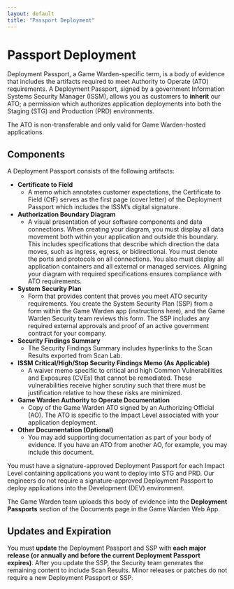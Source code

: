 ```yaml
---
layout: default
title: "Passport Deployment"
---
```



# Passport Deployment

Deployment Passport, a Game Warden-specific term, is a body of evidence that includes the artifacts required to meet Authority to Operate (ATO) requirements. A Deployment Passport, signed by a government Information Systems Security Manager (ISSM), allows you as customers to **inherit** our ATO; a permission which authorizes application deployments into both the Staging (STG) and Production (PRD) environments.

The ATO is non-transferable and only valid for Game Warden-hosted applications.

## Components
A Deployment Passport consists of the following artifacts:
* **Certificate to Field**
  * A memo which annotates customer expectations, the Certificate to Field (CtF) serves as the first page (cover letter) of the Deployment Passport which includes the ISSM’s digital signature.
* **Authorization Boundary Diagram**
  * A visual presentation of your software components and data connections. When creating your diagram, you must display all data movement both within your application and outside this boundary. This includes specifications that describe which direction the data moves, such as ingress, egress, or bidirectional. You must denote the ports and protocols on all connections. You also must display all application containers and all external or managed services. Aligning your diagram with required specifications ensures compliance with ATO requirements. 
* **System Security Plan**
  * Form that provides content that proves you meet ATO security requirements. You create the System Security Plan (SSP) from a form within the Game Warden app (instructions here), and the Game Warden Security team reviews this form. The SSP includes any required external approvals and proof of an active government contract for your company.
* **Security Findings Summary**
  * The Security Findings Summary includes hyperlinks to the Scan Results exported from Scan Lab.
* **ISSM Critical/High/Stop Security Findings Memo (As Applicable)**
  * A waiver memo specific to critical and high Common Vulnerabilities and Exposures (CVEs) that cannot be remediated. These vulnerabilities receive higher scrutiny such that there must be justification relative to how these risks are minimized.
* **Game Warden Authority to Operate Documentation**
  * Copy of the Game Warden ATO signed by an Authorizing Official (AO). The ATO is specific to the Impact Level associated with your application deployment.
* **Other Documentation (Optional)**
  * You may add supporting documentation as part of your body of evidence. If you have an ATO from another AO, for example, you may include this document.

You must have a signature-approved Deployment Passport for each Impact Level containing applications you want to deploy into STG and PRD. Our engineers do not require a signature-approved Deployment Passport to deploy applications into the Development (DEV) environment.

The Game Warden team uploads this body of evidence into the **Deployment Passports** section of the Documents page in the Game Warden Web App.

## Updates and Expiration
You must **update** the Deployment Passport and SSP with **each major release (or annually and before the current Deployment Passport expires)**. After you update the SSP, the Security team generates the remaining content to include Scan Results. Minor releases or patches do not require a new Deployment Passport or SSP.
